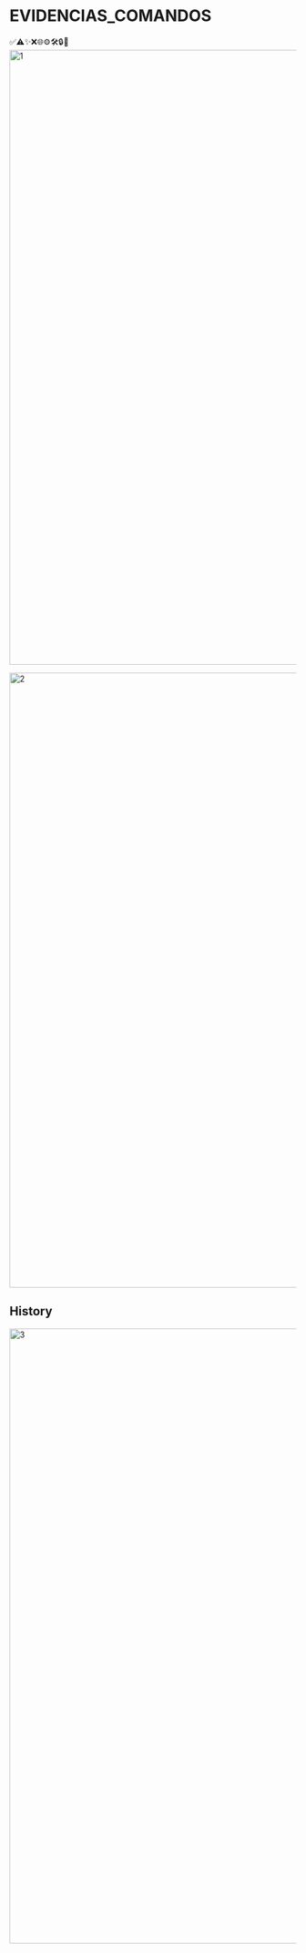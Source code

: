# EVIDENCIAS_COMANDOS
✅⚠️✨❌🌐⚙️🛠️🔒👤
<img width="1920" height="1080" alt="1" src="https://github.com/user-attachments/assets/bdc90d6f-221b-4f4d-8e16-7a3c23677cb9" />

<img width="1920" height="1080" alt="2" src="https://github.com/user-attachments/assets/ac3e48e7-3508-452a-b6a3-eaf4e226e424" />

## History

<img width="1920" height="1080" alt="3" src="https://github.com/user-attachments/assets/83f02b05-edc4-47bb-ad25-6588e7a56320" />

